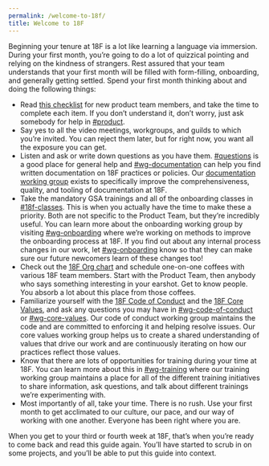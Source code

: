```yaml
---
permalink: /welcome-to-18f/
title: Welcome to 18F
---
```


Beginning your tenure at 18F is a lot like learning a language via immersion. During your first month, you’re going to do a lot of quizzical pointing and relying on the kindness of strangers. Rest assured that your team understands that your first month will be filled with form-filling, onboarding, and generally getting settled. Spend your first month thinking about and doing the following things:

-   Read [this checklist](https://github.com/18F/onboarding-documents/blob/master/Checklists/team-based-checklists/product-new-hire-checklist.md) for new product team members, and take the time to complete each item. If you don’t understand it, don’t worry, just ask somebody for help in [#product](https://gsa-tts.slack.com/messages/product).
-   Say yes to all the video meetings, workgroups, and guilds to which you’re invited. You can reject them later, but for right now, you want all the exposure you can get. 
-   Listen and ask or write down questions as you have them. [#questions](https://gsa-tts.com/messages/questions/) is a good place for general help and [#wg-documentation](https://gsa-tts.com/messages/wg-documentation/) can help you find written documentation on 18F practices or policies. Our [documentation working group](https://pages.18f.gov/wg-documentation/) exists to specifically improve the comprehensiveness, quality, and tooling of documentation at 18F.
-   Take the mandatory GSA trainings and all of the onboarding classes in [#18f-classes](https://gsa-tts.com/messages/18f-classes/). This is when you actually have the time to make these a priority. Both are not specific to the Product Team, but they’re incredibly useful. You can learn more about the onboarding working group by visiting [#wg-onboarding](https://gsa-tts.com/messages/wg-onboarding/) where we’re working on methods to improve the onboarding process at 18F. If you find out about any internal process changes in our work, let [#wg-onboarding](https://gsa-tts.com/messages/wg-onboarding/) know so that they can make sure our future newcomers learn of these changes too!
-   Check out the [18F Org chart](https://docs.google.com/presentation/d/1kM5YWcvlHBZpQNTpGefmtbfxTV866u935qrdpj7HrJE/edit) and schedule one-on-one coffees with various 18F team members. Start with the Product Team, then anybody who says something interesting in your earshot. Get to know people. You absorb a lot about this place from those coffees. 
-   Familiarize yourself with the [18F Code of Conduct](https://github.com/18F/code-of-conduct/blob/master/code-of-conduct.md) and the [18F Core Values](https://pages.18f.gov/core-values/), and ask any questions you may have in [#wg-code-of-conduct](https://gsa-tts.com/messages/wg-code-of-conduct/) or [#wg-core-values](https://gsa-tts.com/messages/wg-core-values/). Our code of conduct working group maintains the code and are committed to enforcing it and helping resolve issues. Our core values working group helps us to create a shared understanding of values that drive our work and are continuously iterating on how our practices reflect those values.
-   Know that there are lots of opportunities for training during your time at 18F. You can learn more about this in [#wg-training](https://gsa-tts.com/messages/wg-training/) where our training working group maintains a place for all of the different training initiatives to share information, ask questions, and talk about different trainings we’re experimenting with.
-   Most importantly of all, take your time. There is no rush. Use your first month to get acclimated to our culture, our pace, and our way of working with one another. Everyone has been right where you are. 

When you get to your third or fourth week at 18F, that’s when you’re ready to come back and read this guide again. You’ll have started to scrub in on some projects, and you’ll be able to put this guide into context. 
